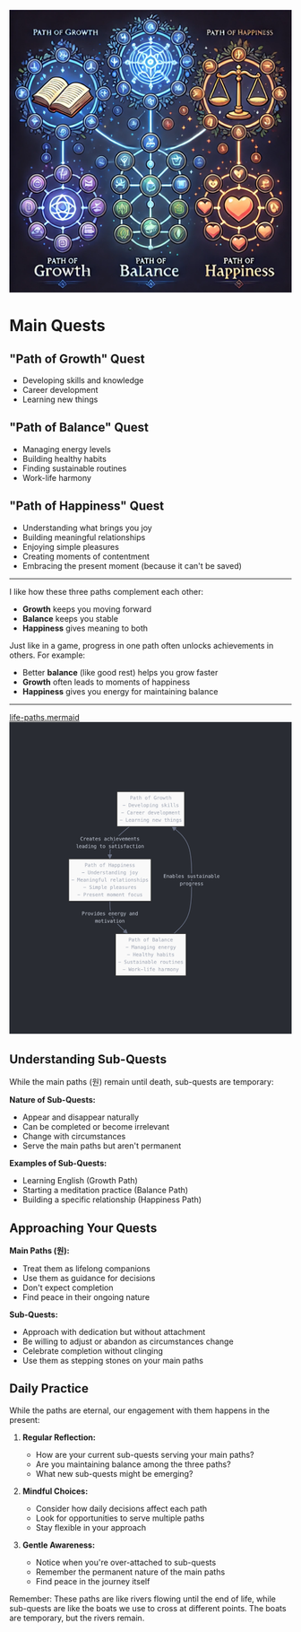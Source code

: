 ![JN_20250130.png](media/JN_20250130.png)

# Main Quests

## "Path of Growth" Quest  
- Developing skills and knowledge
- Career development
- Learning new things  

## "Path of Balance" Quest  
- Managing energy levels  
- Building healthy habits  
- Finding sustainable routines  
- Work-life harmony  

## "Path of Happiness" Quest  
- Understanding what brings you joy  
- Building meaningful relationships  
- Enjoying simple pleasures  
- Creating moments of contentment
- Embracing the present moment (because it can't be saved)

---

I like how these three paths complement each other:  

- **Growth** keeps you moving forward  
- **Balance** keeps you stable  
- **Happiness** gives meaning to both  

Just like in a game, progress in one path often unlocks achievements in others. For example:  

- Better **balance** (like good rest) helps you grow faster  
- **Growth** often leads to moments of happiness  
- **Happiness** gives you energy for maintaining balance  

---
[life-paths.mermaid](media/life-paths.mermaid)
![JN_20250130-1.png](media/JN_20250130-1.png)

## Understanding Sub-Quests

While the main paths (원) remain until death, sub-quests are temporary:

**Nature of Sub-Quests:**
- Appear and disappear naturally
- Can be completed or become irrelevant
- Change with circumstances
- Serve the main paths but aren't permanent

**Examples of Sub-Quests:**
- Learning English (Growth Path)
- Starting a meditation practice (Balance Path)
- Building a specific relationship (Happiness Path)

## Approaching Your Quests

**Main Paths (원):**
- Treat them as lifelong companions
- Use them as guidance for decisions
- Don't expect completion
- Find peace in their ongoing nature

**Sub-Quests:**
- Approach with dedication but without attachment
- Be willing to adjust or abandon as circumstances change
- Celebrate completion without clinging
- Use them as stepping stones on your main paths

## Daily Practice

While the paths are eternal, our engagement with them happens in the present:

1. **Regular Reflection:**
   - How are your current sub-quests serving your main paths?
   - Are you maintaining balance among the three paths?
   - What new sub-quests might be emerging?

2. **Mindful Choices:**
   - Consider how daily decisions affect each path
   - Look for opportunities to serve multiple paths
   - Stay flexible in your approach

3. **Gentle Awareness:**
   - Notice when you're over-attached to sub-quests
   - Remember the permanent nature of the main paths
   - Find peace in the journey itself

Remember: These paths are like rivers flowing until the end of life, while sub-quests are like the boats we use to cross at different points. The boats are temporary, but the rivers remain.



